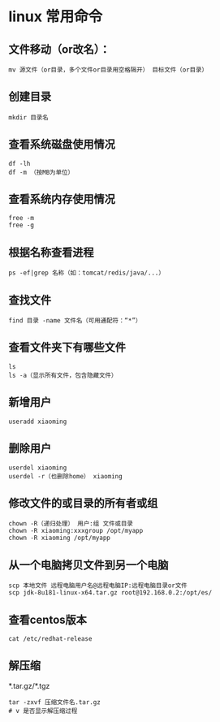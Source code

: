 # linux 常用命令

## 文件移动（or改名）：

```text
mv 源文件（or目录，多个文件or目录用空格隔开） 目标文件（or目录）
```

## 创建目录

```text
mkdir 目录名
```

## 查看系统磁盘使用情况

```text
df -lh
df -m （按MB为单位）
```

## 查看系统内存使用情况

```text
free -m
free -g
```

## 根据名称查看进程

```text
ps -ef|grep 名称（如：tomcat/redis/java/...）
```

## 查找文件

```text
find 目录 -name 文件名（可用通配符：“*”）
```

## 查看文件夹下有哪些文件

```text
ls  
ls -a（显示所有文件，包含隐藏文件）
```

## 新增用户

```text
useradd xiaoming
```

## 删除用户

```text
userdel xiaoming  
userdel -r（也删除home） xiaoming
```

## 修改文件的或目录的所有者或组

```text
chown -R（递归处理） 用户:组 文件或目录  
chown -R xiaoming:xxxgroup /opt/myapp  
chown -R xiaoming /opt/myapp
```

## 从一个电脑拷贝文件到另一个电脑

```text
scp 本地文件 远程电脑用户名@远程电脑IP:远程电脑目录or文件
scp jdk-8u181-linux-x64.tar.gz root@192.168.0.2:/opt/es/
```

## 查看centos版本

```text
cat /etc/redhat-release
```

## 解压缩

\*.tar.gz/\*.tgz

```text
tar -zxvf 压缩文件名.tar.gz
# v 是否显示解压缩过程
```

